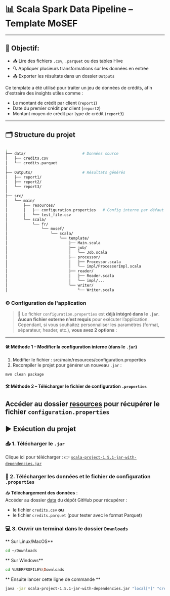 # 📊 Scala Spark Data Pipeline – Template MoSEF

---

## 🎯 Objectif:

- 📥 Lire des fichiers `.csv`, `.parquet` ou des tables Hive
- 🔍 Appliquer plusieurs transformations sur les données en entrée 
- 📤 Exporter les résultats dans un dossier `Outputs`


Ce template a été utilisé pour traiter un jeu de données de crédits, afin d'extraire des insights utiles comme :
- Le montant de crédit par client (`report1`)
- Date du premier crédit par client (`report2`)
- Montant moyen de crédit par type de crédit (`report3`)

---

## 🗂️ Structure du projet

```bash
.
├── data/                         # Données source
│   ├── credits.csv
│   └── credits.parquet
│
├── Outputs/                      # Résultats générés
│   ├── report1/
│   ├── report2/
│   └── report3/
│
├── src/
│   └── main/
│       ├── resources/
│       │   ├── configuration.properties   # Config interne par défaut
│       │   └── test_file.csv
│       └── scala/
│           └── fr/
│               └── mosef/
│                   └── scala/
│                       └── template/
│                           ├── Main.scala
│                           ├── job/
│                           │   └── Job.scala
│                           ├── processor/
│                           │   ├── Processor.scala
│                           │   └── impl/ProcessorImpl.scala
│                           ├── reader/
│                           │   ├── Reader.scala
│                           │   └── impl/...
│                           └── writer/
│                               └── Writer.scala

```

### ⚙️ Configuration de l'application

> 📁 Le fichier `configuration.properties` est **déjà intégré dans le `.jar`**.  
> **Aucun fichier externe n’est requis** pour exécuter l’application. Cependant, si vous souhaitez personnaliser les paramètres (format, séparateur, header, etc.), **vous avez 2 options** :

---

#### 🛠️ Méthode 1 – Modifier la configuration interne (dans le `.jar`)

1. Modifier le fichier : src/main/resources/configuration.properties
2. Recompiler le projet pour générer un nouveau `.jar` :
```bash
mvn clean package
```
#### 🛠️ Méthode 2 – Télécharger le fichier de configuration `.properties`
Accéder au dossier [resources](https://github.com/Ayamokht/Scala_M2/tree/main/src/main/resources) pour récupérer le fichier `configuration.properties`
---

## ▶️ Exécution du projet

### 📥 1. Télécharger le `.jar`

Clique ici pour télécharger :
👉 [`scala-project-1.5.1-jar-with-dependencies.jar`](https://github.com/Ayamokht/Scala_M2/packages/2465043)

### 📁 2. Télécharger les données et le fichier de configuration `.properties`

📥 **Téléchargement des données** :  
Accéder au dossier [data](https://github.com/Ayamokht/Scala_M2/tree/main/data) du dépôt GitHub pour récupérer :
- le fichier `credits.csv` **ou**
- le fichier `credits.parquet` (pour tester avec le format Parquet)

### 💻 3. Ouvrir un terminal dans le dossier `Downloads`

** Sur Linux/MacOS**
```bash
cd ~/Downloads
```
** Sur Windows**
```bash
cd %USERPROFILE%\Downloads
```

** Ensuite lancer cette ligne de commande **
```bash
java -jar scala-project-1.5.1-jar-with-dependencies.jar "local[*]" "credits.parquet" Outputs report1,report2,report3
```
